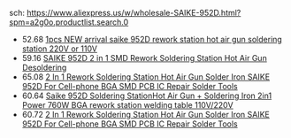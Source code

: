 sch: https://www.aliexpress.us/w/wholesale-SAIKE-952D.html?spm=a2g0o.productlist.search.0

- 52.68 [1pcs NEW arrival saike 952D rework station hot air gun soldering station 220V or 110V](https://www.aliexpress.us/item/2255800719641360.html)
- 59.16 [SAIKE 952D 2 in 1 SMD Rework Soldering Station Hot Air Gun Desoldering](https://www.aliexpress.us/item/2255800428365547.html)
- 65.08 [2 In 1 Rework Soldering Station Hot Air Gun Solder Iron SAIKE 952D For Cell-phone BGA SMD PCB IC Repair Solder Tools](https://www.aliexpress.us/item/3256801398159147.html)
- 60.64 [Saike 952D Soldering StationHot Air Gun + Soldering Iron 2in1 Power 760W BGA rework station welding table 110V/220V](https://www.aliexpress.us/item/2251832838210855.html)
- 60.72 [2 In 1 Rework Soldering Station Hot Air Gun Solder Iron SAIKE 952D For Cell-phone BGA SMD PCB IC Repair Solder Tools](https://www.aliexpress.us/item/3256801901434828.html)
